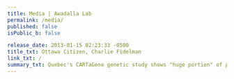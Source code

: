 ```yaml
---
title: Media | Awadalla Lab
permalink: /media/
published: false
isPublic_b: false

release_date: 2013-01-15 02:23:33 -0500
title_txt: Ottawa Citizen, Charlie Fidelman
link_txt: /
summary_txt: Quebec's CARTaGene genetic study shows "huge portion" of population unaware of chronic diseases
---
```

